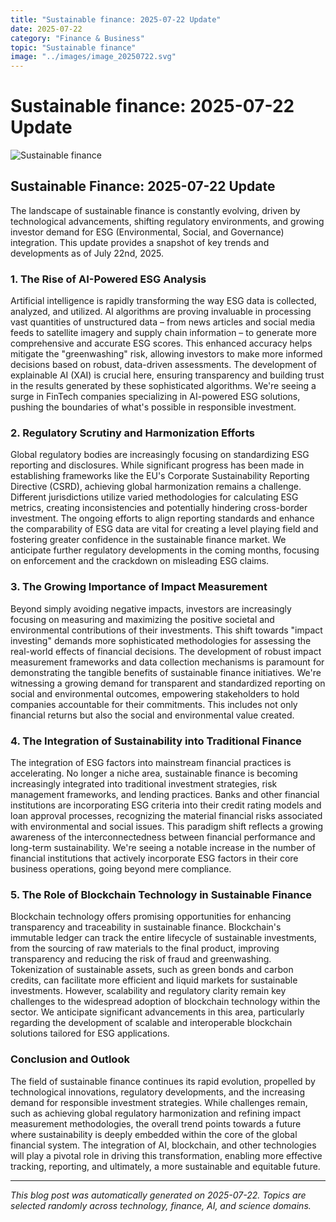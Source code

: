```yaml
---
title: "Sustainable finance: 2025-07-22 Update"
date: 2025-07-22
category: "Finance & Business"
topic: "Sustainable finance"
image: "../images/image_20250722.svg"
---
```


# Sustainable finance: 2025-07-22 Update

![Sustainable finance](../images/image_20250722.svg)

## Sustainable Finance: 2025-07-22 Update

The landscape of sustainable finance is constantly evolving, driven by technological advancements, shifting regulatory environments, and growing investor demand for ESG (Environmental, Social, and Governance) integration. This update provides a snapshot of key trends and developments as of July 22nd, 2025.


### 1. The Rise of AI-Powered ESG Analysis

Artificial intelligence is rapidly transforming the way ESG data is collected, analyzed, and utilized.  AI algorithms are proving invaluable in processing vast quantities of unstructured data – from news articles and social media feeds to satellite imagery and supply chain information – to generate more comprehensive and accurate ESG scores. This enhanced accuracy helps mitigate the "greenwashing" risk, allowing investors to make more informed decisions based on robust, data-driven assessments. The development of explainable AI (XAI) is crucial here, ensuring transparency and building trust in the results generated by these sophisticated algorithms.  We're seeing a surge in FinTech companies specializing in AI-powered ESG solutions, pushing the boundaries of what's possible in responsible investment.


### 2. Regulatory Scrutiny and Harmonization Efforts

Global regulatory bodies are increasingly focusing on standardizing ESG reporting and disclosures.  While significant progress has been made in establishing frameworks like the EU's Corporate Sustainability Reporting Directive (CSRD), achieving global harmonization remains a challenge. Different jurisdictions utilize varied methodologies for calculating ESG metrics, creating inconsistencies and potentially hindering cross-border investment.  The ongoing efforts to align reporting standards and enhance the comparability of ESG data are vital for creating a level playing field and fostering greater confidence in the sustainable finance market.  We anticipate further regulatory developments in the coming months, focusing on enforcement and the crackdown on misleading ESG claims.


### 3. The Growing Importance of Impact Measurement

Beyond simply avoiding negative impacts, investors are increasingly focusing on measuring and maximizing the positive societal and environmental contributions of their investments.  This shift towards "impact investing" demands more sophisticated methodologies for assessing the real-world effects of financial decisions.  The development of robust impact measurement frameworks and data collection mechanisms is paramount for demonstrating the tangible benefits of sustainable finance initiatives. We're witnessing a growing demand for transparent and standardized reporting on social and environmental outcomes, empowering stakeholders to hold companies accountable for their commitments.  This includes not only financial returns but also the social and environmental value created.


### 4. The Integration of Sustainability into Traditional Finance

The integration of ESG factors into mainstream financial practices is accelerating.  No longer a niche area, sustainable finance is becoming increasingly integrated into traditional investment strategies, risk management frameworks, and lending practices. Banks and other financial institutions are incorporating ESG criteria into their credit rating models and loan approval processes, recognizing the material financial risks associated with environmental and social issues. This paradigm shift reflects a growing awareness of the interconnectedness between financial performance and long-term sustainability. We're seeing a notable increase in the number of financial institutions that actively incorporate ESG factors in their core business operations, going beyond mere compliance.


### 5. The Role of Blockchain Technology in Sustainable Finance

Blockchain technology offers promising opportunities for enhancing transparency and traceability in sustainable finance.  Blockchain's immutable ledger can track the entire lifecycle of sustainable investments, from the sourcing of raw materials to the final product, improving transparency and reducing the risk of fraud and greenwashing.  Tokenization of sustainable assets, such as green bonds and carbon credits, can facilitate more efficient and liquid markets for sustainable investments.  However, scalability and regulatory clarity remain key challenges to the widespread adoption of blockchain technology within the sector. We anticipate significant advancements in this area, particularly regarding the development of scalable and interoperable blockchain solutions tailored for ESG applications.


### Conclusion and Outlook

The field of sustainable finance continues its rapid evolution, propelled by technological innovations, regulatory developments, and the increasing demand for responsible investment strategies. While challenges remain, such as achieving global regulatory harmonization and refining impact measurement methodologies, the overall trend points towards a future where sustainability is deeply embedded within the core of the global financial system. The integration of AI, blockchain, and other technologies will play a pivotal role in driving this transformation, enabling more effective tracking, reporting, and ultimately, a more sustainable and equitable future.


---
*This blog post was automatically generated on 2025-07-22. Topics are selected randomly across technology, finance, AI, and science domains.*
